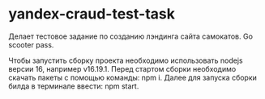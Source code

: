 # yandex-craud-test-task
Делает тестовое задание по созданию лэндинга сайта самокатов. Go scooter pass.

Чтобы запустить сборку проекта необходимо использовать nodejs версии 16, например v16.19.1. Перед стартом сборки необходимо скачать пакеты с помощью команды: npm i. Далее для запуска сборки билда в терминале ввести: npm start.
